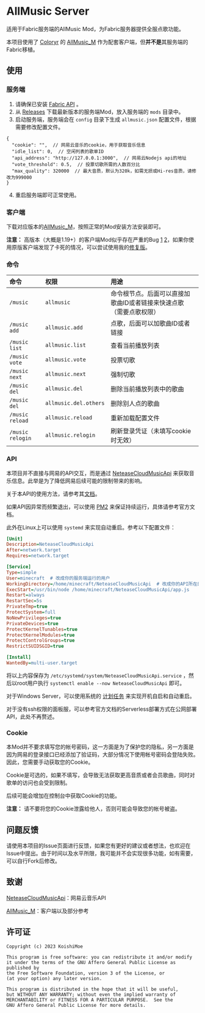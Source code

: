 # AllMusic Server

适用于Fabric服务端的AllMusic Mod，为Fabric服务器提供全服点歌功能。

本项目使用了 [Coloryr](https://github.com/Coloryr) 的 [AllMusic_M](https://github.com/Coloryr/AllMusic_M) 作为配套客户端，但**并不是**其服务端的Fabric移植。

## 使用

### 服务端

1. 请确保已安装 [Fabric API](https://www.curseforge.com/minecraft/mc-mods/fabric-api) 。
2. 从 [Releases](https://github.com/lolicode-org/AllMusic_Server/releases) 下载最新版本的服务端Mod，放入服务端的 `mods` 目录中。
3. 启动服务端，服务端会在 `config` 目录下生成 `allmusic.json` 配置文件，根据需要修改配置文件。
```json5
{
  "cookie": "",  // 网易云音乐的cookie，用于获取音乐信息
  "idle_list": 0,  // 空闲列表的歌单ID
  "api_address": "http://127.0.0.1:3000",  // 网易云Nodejs api的地址
  "vote_threshold": 0.5,  // 投票切歌所需的人数百分比
  "max_quality": 320000  // 最大音质，默认为320k，如需无损或Hi-res音质，请修改为999000
}
```
4. 重启服务端即可正常使用。

### 客户端

下载对应版本的[AllMusic_M](https://github.com/Colyyr/AllMusic_M/releases)，按照正常的Mod安装方法安装即可。

**注意：** 高版本（大概是1.19+）的客户端Mod似乎存在严重的Bug [1](https://github.com/Coloryr/AllMusic_M/issues/16) [2](https://github.com/Coloryr/AllMusic_M/issues/17)，如果你使用原版客户端发现了卡死的情况，可以尝试使用我的[修复版](https://github.com/lolicode-org/AllMusic_M/releases)。

### 命令

| 命令               | 权限                    | 用途                                 |
|:-----------------|:----------------------|:-----------------------------------|
| `/music`         | `allmusic`            | 命令根节点。后面可以直接加歌曲ID或者链接来快速点歌（需要点歌权限） |
| `/music add`     | `allmusic.add`        | 点歌，后面可以加歌曲ID或者链接                   |
| `/music list`    | `allmusic.list`       | 查看当前播放列表                           |
| `/music vote`    | `allmusic.vote`       | 投票切歌                               |
| `/music next`    | `allmusic.next`       | 强制切歌                               |
| `/music del`     | `allmusic.del`        | 删除当前播放列表中的歌曲                       |
| `/music del`     | `allmusic.del.others` | 删除别人点的歌曲                           |
| `/music reload`  | `allmusic.reload`     | 重新加载配置文件                           |
| `/music relogin` | `allmusic.relogin`    | 刷新登录凭证（未填写cookie时无效）               |

### API

本项目并不直接与网易的API交互，而是通过 [NeteaseCloudMusicApi](https://github.com/Binaryify/NeteaseCloudMusicApi) 来获取音乐信息。此举是为了降低网易后续可能的限制带来的影响。

关于本API的使用方法，请参考其[文档](https://binaryify.github.io/NeteaseCloudMusicApi/#/)。

如果API因异常而频繁退出，可以使用 [PM2](https://pm2.keymetrics.io/) 来保证持续运行，具体请参考官方文档。

此外在Linux上可以使用 `systemd` 来实现自动重启。参考以下配置文件：
```ini
[Unit]
Description=NeteaseCloudMusicApi
After=network.target
Requires=network.target

[Service]
Type=simple
User=minecraft  # 改成你的服务端运行的用户
WorkingDirectory=/home/minecraft/NeteaseCloudMusicApi  # 改成你的API所在的目录
ExecStart=/usr/bin/node /home/minecraft/NeteaseCloudMusicApi/app.js
Restart=always
RestartSec=5s
PrivateTmp=true
ProtectSystem=full
NoNewPrivileges=true
PrivateDevices=true
ProtectKernelTunables=true
ProtectKernelModules=true
ProtectControlGroups=true
RestrictSUIDSGID=true

[Install]
WantedBy=multi-user.target
```
将以上内容保存为 `/etc/systemd/system/NeteaseCloudMusicApi.service` ，然后以root用户执行 `systemctl enable --now NeteaseCloudMusicApi` 即可。

对于Windows Server，可以使用系统的 [计划任务](https://docs.microsoft.com/zh-cn/windows/win32/taskschd/task-scheduler-start-page) 来实现开机自启和自动重启。

对于没有ssh权限的面板服，可以参考官方文档的Serverless部署方式在公网部署API，此处不再赘述。

### Cookie

本Mod并不要求填写您的帐号密码，这一方面是为了保护您的隐私，另一方面是因为网易的登录接口已经添加了验证码，大部分情况下使用帐号密码会登陆失败。因此，您需要手动获取您的Cookie。

Cookie是可选的，如果不填写，会导致无法获取更高音质或者会员歌曲，同时对歌单的访问也会受到限制。

后续可能会增加在控制台中获取Cookie的功能。

**注意：** 请不要将您的Cookie泄露给他人，否则可能会导致您的帐号被盗。

## 问题反馈

请使用本项目的Issue页面进行反馈，如果您有更好的建议或者想法，也欢迎在Issue中提出。由于时间以及水平所限，我可能并不会实现很多功能，如有需要，可以自行Fork后修改。

## 致谢

[NeteaseCloudMusicApi](https://github.com/Binaryify/NeteaseCloudMusicApi)：网易云音乐API

[AllMusic_M](https://github.com/Coloryr/AllMusic_M)：客户端以及部分参考

## 许可证
```text
Copyright (c) 2023 KoishiMoe

This program is free software: you can redistribute it and/or modify
it under the terms of the GNU Affero General Public License as published by
the Free Software Foundation, version 3 of the License, or
(at your option) any later version.

This program is distributed in the hope that it will be useful,
but WITHOUT ANY WARRANTY; without even the implied warranty of
MERCHANTABILITY or FITNESS FOR A PARTICULAR PURPOSE.  See the
GNU Affero General Public License for more details.
```
